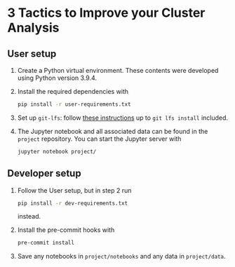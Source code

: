 # 3 Tactics to Improve your Cluster Analysis

## User setup

1. Create a Python virtual environment.
   These contents were developed using Python version 3.9.4.

1. Install the required dependencies with

   ```sh
   pip install -r user-requirements.txt
   ```

1. Set up `git-lfs`: follow [these instructions](https://git-lfs.github.com/)
   up to `git lfs install` included.

1. The Jupyter notebook and all associated data can be found in the
   `project` repository. You can start the Jupyter server with

   ```sh
   jupyter notebook project/
   ```

## Developer setup

1. Follow the User setup, but in step 2 run

   ```sh
   pip install -r dev-requirements.txt
   ```

   instead.

1. Install the pre-commit hooks with

   ```sh
   pre-commit install
   ```

1. Save any notebooks in `project/notebooks` and any data in `project/data`.
